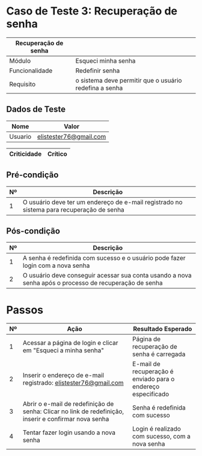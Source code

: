 # Caso de Teste 3: Recuperação de senha

| Recuperação de senha |                 |
| ---------------- | ------------------- |
| Módulo           | Esqueci minha senha |
| Funcionalidade   | Redefinir senha     |
| Requisito        | o sistema deve permitir que o usuário redefina a senha |

## Dados de Teste              

| Nome  | Valor |
|-------|-------|
| Usuario | elistester76@gmail.com |

| Criticidade | Crítico |
| ----------- | ------- | 

## Pré-condição

| Nº | Descrição |
| ------------ |--------|
| 1 | O usuário deve ter um endereço de e-mail registrado no sistema para recuperação de senha |

## Pós-condição

| Nº |  Descrição |
| ------------ | ------ |
| 1 | A senha é redefinida com sucesso e o usuário pode fazer login com a nova senha |
| 2 | O usuário deve conseguir acessar sua conta usando a nova senha após o processo de recuperação de senha |

# Passos

| Nº | Ação | Resultado Esperado |
|-------|------|--------------------|
| 1     | Acessar a página de login e clicar em "Esqueci a minha senha" | Página de recuperação de senha é carregada |
| 2     | Inserir o endereço de e-mail registrado: elistester76@gmail.com | E-mail de recuperação é enviado para o endereço especificado |
| 3     | Abrir o e-mail de redefinição de senha: Clicar no link de redefinição, inserir e confirmar nova senha | Senha é redefinida com sucesso |
| 4     | Tentar fazer login usando a nova senha | Login é realizado com sucesso, com a nova senha |